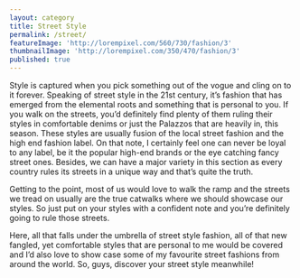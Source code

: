 ```yaml
---
layout: category
title: Street Style
permalink: /street/
featureImage: 'http://lorempixel.com/560/730/fashion/3'
thumbnailImage: 'http://lorempixel.com/350/470/fashion/3'
published: true
---
```


Style is captured when you pick something out of the vogue and cling on to it forever.
Speaking of street style in the 21st century, it’s fashion that has emerged from the elemental roots and something that is personal to you. If you walk on the streets, you’d definitely find plenty of them ruling their styles in comfortable denims or just the Palazzos that are heavily in, this season. These styles are usually fusion of the local street fashion and the high end fashion label. On that note, I certainly feel one can never be loyal to any label, be it the popular high-end brands or the eye catching fancy street ones.
Besides, we can have a major variety in this section as every country rules its streets in a unique way and that’s quite the truth. 

Getting  to the point, most of us would love to walk the ramp and the streets we tread on usually are the true catwalks where we should showcase our styles. So just put on your styles with a confident note and you’re definitely going to rule those streets.

Here, all that falls under the umbrella of street style fashion, all of that new fangled, yet comfortable styles that are personal to me would be covered and I’d also love to show case some of my favourite street fashions from around the world.
So, guys, discover your street style meanwhile!
